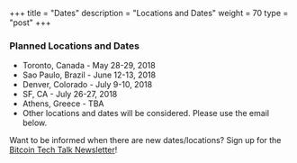+++
title = "Dates"
description = "Locations and Dates"
weight = 70
type = "post"
+++

### Planned Locations and Dates
  * Toronto, Canada - May 28-29, 2018
  * Sao Paulo, Brazil - June 12-13, 2018
  * Denver, Colorado - July 9-10, 2018
  * SF, CA - July 26-27, 2018
  * Athens, Greece - TBA
  * Other locations and dates will be considered. Please use the email below.

Want to be informed when there are new dates/locations? Sign up for the [Bitcoin Tech Talk Newsletter](http://eepurl.com/cZr_Aj)!

